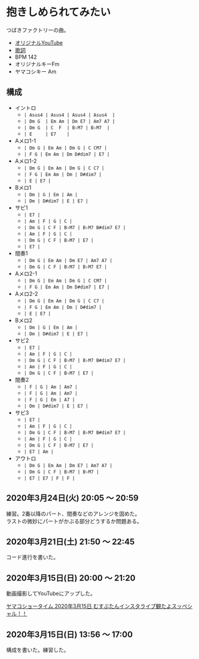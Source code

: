 # 抱きしめられてみたい

つばきファクトリーの曲。

- [オリジナルYouTube](https://www.youtube.com/watch?v=wJqZLPB9Jlg)
- [歌詞](http://j-lyric.net/artist/a05b4c9/l04f02c.html)
- BPM 142
- オリジナルキーFm
- ヤマコシキー Am

## 構成

- イントロ
  - `| Asus4 | Asus4 | Asus4 | Asus4  |` 
  - `| Dm G  | Em Am | Dm E7 | Am7 A7 |`
  - `| Dm G  | C  F  | B♭M7 | B♭M7  |`
  - `| E     | E7    |`
- Aメロ1-1
  - `| Dm G | Em Am | Dm G | C CM7 |`
  - `| F G | Em Am | Dm D#dim7 | E7 |`
- Aメロ1-2
  - `| Dm G | Em Am | Dm G | C C7 |`
  - `| F G | Em Am | Dm | D#dim7 |`
  - `| E | E7 |`
- Bメロ1
  - `| Dm | G | Em | Am |`
  - `| Dm | D#dim7 | E | E7 |`
- サビ1
  - `| E7 |`
  - `| Am | F | G | C |`
  - `| Dm G | C F | B♭M7 | B♭M7 B#dim7 E7 | `
  - `| Am | F | G | C |`
  - `| Dm G | C F | B♭M7 | E7 |`
  - `| E7 |`
- 間奏1
  - `| Dm G | Em Am | Dm E7 | Am7 A7 |`
  - `| Dm G | C F | B♭M7 | B♭M7 E7 |`
- Aメロ2-1
  - `| Dm G | Em Am | Dm G | C CM7 |`
  - `| F G | Em Am | Dm D#dim7 | E7 |`
- Aメロ2-2
  - `| Dm G | Em Am | Dm G | C C7 |`
  - `| F G | Em Am | Dm | D#dim7 |`
  - `| E | E7 |`
- Bメロ2
  - `| Dm | G | Em | Am |`
  - `| Dm | D#dim7 | E | E7 |`
- サビ2
  - `| E7 |`
  - `| Am | F | G | C |`
  - `| Dm G | C F | B♭M7 | B♭M7 B#dim7 E7 | `
  - `| Am | F | G | C |`
  - `| Dm G | C F | B♭M7 | E7 |`
- 間奏2
  - `| F | G | Am | Am7 |`
  - `| F | G | Am | Am7 |`
  - `| F | G | Em | A7 |`
  - `| Dm | D#dim7 | E | E7 | `
- サビ3
  - `| E7 |`
  - `| Am | F | G | C |`
  - `| Dm G | C F | B♭M7 | B♭M7 B#dim7 E7 | `
  - `| Am | F | G | C |`
  - `| Dm G | C F | B♭M7 | E7 |`
  - `| E7 | Am |`
- アウトロ
  - `| Dm G | Em Am | Dm E7 | Am7 A7 |`
  - `| Dm G | C F | B♭M7 | B♭M7 |`
  - `| E7 | E7 | F | F |`

## 2020年3月24日(火) 20:05 ～ 20:59

練習。2番以降のパート、間奏などのアレンジを固めた。  
ラストの微妙にパートがかぶる部分どうするか問題ある。  

## 2020年3月21日(土) 21:50 ～ 22:45

コード進行を書いた。

## 2020年3月15日(日) 20:00 ～ 21:20

動画撮影してYouTubeにアップした。

[ヤマコショータイム 2020年3月15日 むすぶたんインスタライブ観たよスッペシャル！！](https://www.youtube.com/watch?v=PtJ_92vNOmg)

## 2020年3月15日(日) 13:56 ～ 17:00

構成を書いた。練習した。
